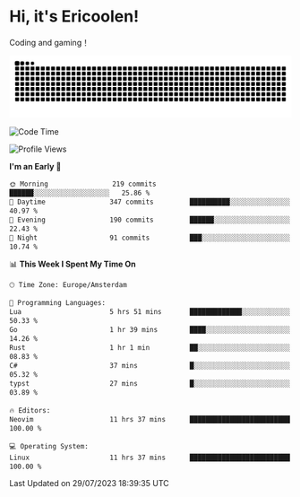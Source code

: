 # Hi, it's Ericoolen!
Coding and gaming！

<picture>
  <source media="(prefers-color-scheme: dark)" srcset="https://raw.githubusercontent.com/Eric-Song-Nop/Eric-Song-Nop/output/github-contribution-grid-snake-dark.svg">
  <source media="(prefers-color-scheme: light)" srcset="https://raw.githubusercontent.com/Eric-Song-Nop/Eric-Song-Nop/output/github-contribution-grid-snake.svg">
  <img alt="github contribution grid snake animation" src="https://raw.githubusercontent.com/Eric-Song-Nop/Eric-Song-Nop/output/github-contribution-grid-snake.svg">
</picture>

<!--START_SECTION:waka-->
![Code Time](http://img.shields.io/badge/Code%20Time-915%20hrs%2053%20mins-blue)

![Profile Views](http://img.shields.io/badge/Profile%20Views-73-blue)

**I'm an Early 🐤** 

```text
🌞 Morning                219 commits         ██████░░░░░░░░░░░░░░░░░░░   25.86 % 
🌆 Daytime                347 commits         ██████████░░░░░░░░░░░░░░░   40.97 % 
🌃 Evening                190 commits         ██████░░░░░░░░░░░░░░░░░░░   22.43 % 
🌙 Night                  91 commits          ███░░░░░░░░░░░░░░░░░░░░░░   10.74 % 
```


📊 **This Week I Spent My Time On** 

```text
🕑︎ Time Zone: Europe/Amsterdam

💬 Programming Languages: 
Lua                      5 hrs 51 mins       █████████████░░░░░░░░░░░░   50.33 % 
Go                       1 hr 39 mins        ████░░░░░░░░░░░░░░░░░░░░░   14.26 % 
Rust                     1 hr 1 min          ██░░░░░░░░░░░░░░░░░░░░░░░   08.83 % 
C#                       37 mins             █░░░░░░░░░░░░░░░░░░░░░░░░   05.32 % 
typst                    27 mins             █░░░░░░░░░░░░░░░░░░░░░░░░   03.89 % 

🔥 Editors: 
Neovim                   11 hrs 37 mins      █████████████████████████   100.00 % 

💻 Operating System: 
Linux                    11 hrs 37 mins      █████████████████████████   100.00 % 
```


 Last Updated on 29/07/2023 18:39:35 UTC
<!--END_SECTION:waka-->
